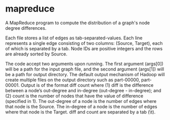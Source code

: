 # mapreduce

A MapReduce program to compute the distribution of a graph's node degree differences.

Each file stores a list of edges as tab-separated-values. Each line represents a single edge consisting of two columns: (Source, Target), each of which is separated by a tab. Node IDs are positive integers and the rows are already sorted by Source.

The code accept two arguments upon running. The first argument (args[0]) will be a path for the input graph file, and the second argument (args[1]) will be a path for output directory. The default output mechanism of Hadoop will create multiple files on the output directory such as part-00000, part-00001.
Output is of the formatdiff countwhere(1)    diff    is   the   difference   between   a   node’s   out-degree   and   in-degree   (out-degree   -   in-degree);   and (2)    count    is   the   number   of   nodes   that   have   the   value   of    difference    (specified   in   1).The out-degree of a node is the number of edges where that node is the Source. The in-degree of a node is the number of edges where that node is the Target.  diff and  count are separated by a tab (\t).
